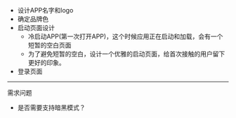 
- 设计APP名字和logo
- 确定品牌色
- 启动页面设计
	- 冷启动APP(第一次打开APP)，这个时候应用正在启动和加载，会有一个短暂的空白页面
	- 为了避免短暂的空白，设计一个优雅的启动页面，给首次接触的用户留下更好的印象。
- 登录页面

---
需求问题
- 是否需要支持暗黑模式？